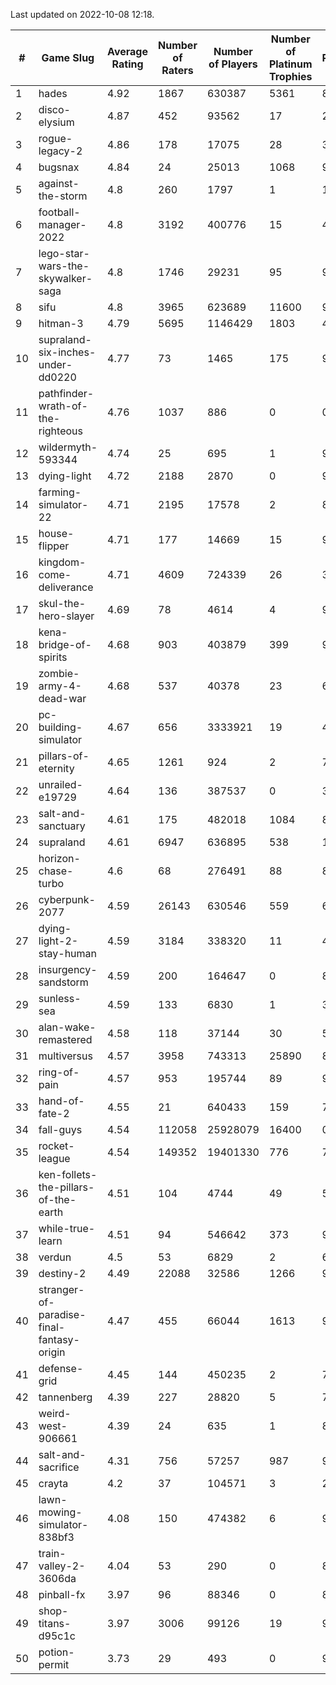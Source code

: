 Last updated on 2022-10-08 12:18.


|#|Game Slug|Average Rating|Number of Raters|Number of Players|Number of Platinum Trophies|Max Rarity (%)|
|---|---|---|---|---|---|---|
|1|hades|4.92|1867|630387|5361|89|
|2|disco-elysium|4.87|452|93562|17|28|
|3|rogue-legacy-2|4.86|178|17075|28|36|
|4|bugsnax|4.84|24|25013|1068|97|
|5|against-the-storm|4.8|260|1797|1|18|
|6|football-manager-2022|4.8|3192|400776|15|48|
|7|lego-star-wars-the-skywalker-saga|4.8|1746|29231|95|98|
|8|sifu|4.8|3965|623689|11600|96|
|9|hitman-3|4.79|5695|1146429|1803|48|
|10|supraland-six-inches-under-dd0220|4.77|73|1465|175|99|
|11|pathfinder-wrath-of-the-righteous|4.76|1037|886|0|0.1|
|12|wildermyth-593344|4.74|25|695|1|91|
|13|dying-light|4.72|2188|2870|0|98|
|14|farming-simulator-22|4.71|2195|17578|2|84|
|15|house-flipper|4.71|177|14669|15|93|
|16|kingdom-come-deliverance|4.71|4609|724339|26|30|
|17|skul-the-hero-slayer|4.69|78|4614|4|96|
|18|kena-bridge-of-spirits|4.68|903|403879|399|94|
|19|zombie-army-4-dead-war|4.68|537|40378|23|66|
|20|pc-building-simulator|4.67|656|3333921|19|47|
|21|pillars-of-eternity|4.65|1261|924|2|79|
|22|unrailed-e19729|4.64|136|387537|0|39|
|23|salt-and-sanctuary|4.61|175|482018|1084|83|
|24|supraland|4.61|6947|636895|538|100|
|25|horizon-chase-turbo|4.6|68|276491|88|83|
|26|cyberpunk-2077|4.59|26143|630546|559|61|
|27|dying-light-2-stay-human|4.59|3184|338320|11|48|
|28|insurgency-sandstorm|4.59|200|164647|0|8|
|29|sunless-sea|4.59|133|6830|1|38|
|30|alan-wake-remastered|4.58|118|37144|30|5|
|31|multiversus|4.57|3958|743313|25890|81|
|32|ring-of-pain|4.57|953|195744|89|97|
|33|hand-of-fate-2|4.55|21|640433|159|72|
|34|fall-guys|4.54|112058|25928079|16400|0.2|
|35|rocket-league|4.54|149352|19401330|776|74|
|36|ken-follets-the-pillars-of-the-earth|4.51|104|4744|49|58|
|37|while-true-learn|4.51|94|546642|373|93|
|38|verdun|4.5|53|6829|2|66|
|39|destiny-2|4.49|22088|32586|1266|98|
|40|stranger-of-paradise-final-fantasy-origin|4.47|455|66044|1613|98|
|41|defense-grid|4.45|144|450235|2|79|
|42|tannenberg|4.39|227|28820|5|77|
|43|weird-west-906661|4.39|24|635|1|80|
|44|salt-and-sacrifice|4.31|756|57257|987|91|
|45|crayta|4.2|37|104571|3|22|
|46|lawn-mowing-simulator-838bf3|4.08|150|474382|6|91|
|47|train-valley-2-3606da|4.04|53|290|0|89|
|48|pinball-fx|3.97|96|88346|0|86|
|49|shop-titans-d95c1c|3.97|3006|99126|19|98|
|50|potion-permit|3.73|29|493|0|97|
